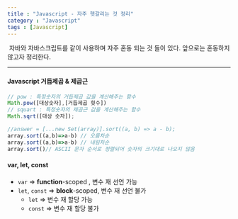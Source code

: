 ```yaml
---
title : "Javascript - 자주 헷갈리는 것 정리"
category : "Javascript"
tags : [Javascript]
---
```


​	자바와 자바스크립트를 같이 사용하며 자주 혼동 되는 것 들이 있다. 앞으로는 혼동하지 않고자 정리한다.

---

#### Javascript 거듭제곱 & 제곱근

```javascript
// pow : 특정숫자의 거듭제곱 값을 계산해주는 함수
Math.pow([대상숫자],[거듭제곱 횟수])
// squart : 특정숫자의 제곱근 값을 계산해주는 함수
Math.sqrt([대상 숫자]);
```

```javascript
//answer = [...new Set(array)].sort((a, b) => a - b); 
array.sort((a,b)=>a-b) // 오름차순
array.sort((a,b)=>a-b) // 내림차순
array.sort()// ASCII 문자 순서로 정렬되어 숫자의 크기대로 나오지 않음
```

#### var, let, const

- `var` => **function**-scoped , 변수 재 선언 가능
- `let`, `const` => **block**-scoped, 변수 재 선언 불가
  - `let` => 변수 재 할당 가능
  - `const` => 변수 재 할당 불가

```


```
